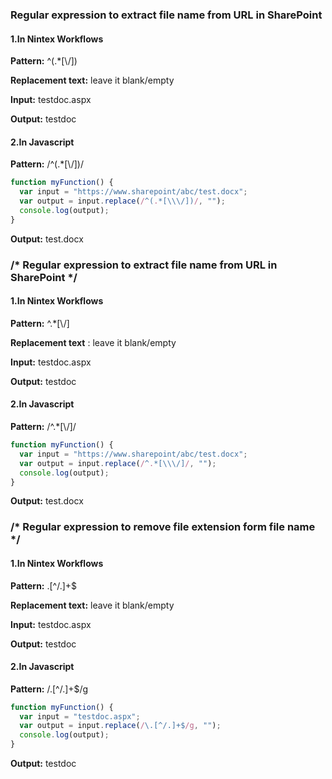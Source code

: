 ### Regular expression to extract file name from URL in SharePoint

#### 1.In Nintex Workflows

**Pattern:** ^(.*[\\\/])

**Replacement text:** leave it blank/empty

**Input:** testdoc.aspx

**Output:** testdoc

#### 2.In Javascript

**Pattern:** /^(.*[\\\/])/

```javascript
function myFunction() {
  var input = "https://www.sharepoint/abc/test.docx"; 
  var output = input.replace(/^(.*[\\\/])/, "");
  console.log(output);
}
```
**Output:** test.docx



### /* Regular expression to extract file name from URL in SharePoint */

#### 1.In Nintex Workflows

**Pattern:** ^.*[\\\/]

**Replacement text**  : leave it blank/empty

**Input:** testdoc.aspx

**Output:** testdoc

#### 2.In Javascript

**Pattern:** /^.*[\\\/]/

```javascript
function myFunction() {
  var input = "https://www.sharepoint/abc/test.docx"; 
  var output = input.replace(/^.*[\\\/]/, "");
  console.log(output);
}
```
**Output:** test.docx



### /* Regular expression to remove file extension form file name */

#### 1.In Nintex Workflows

**Pattern:** \.[^/.]+$

**Replacement text:** leave it blank/empty

**Input:** testdoc.aspx

**Output:** testdoc


#### 2.In Javascript

**Pattern:** /\.[^/.]+$/g

```javascript
function myFunction() {
  var input = "testdoc.aspx"; 
  var output = input.replace(/\.[^/.]+$/g, "");
  console.log(output);
}
```
**Output:** testdoc
